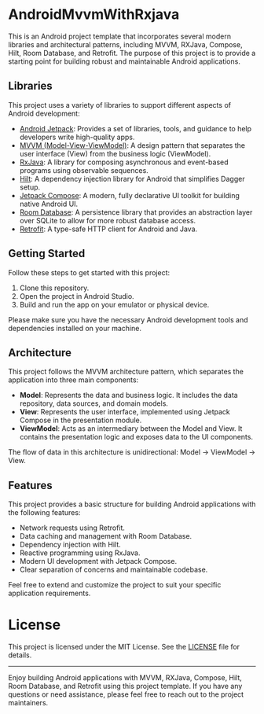 # AndroidMvvmWithRxjava
This is an Android project template that incorporates several modern libraries and architectural patterns, including MVVM, RXJava, Compose, Hilt, Room Database, and Retrofit. The purpose of this project is to provide a starting point for building robust and maintainable Android applications.

## Libraries

This project uses a variety of libraries to support different aspects of Android development:

- [Android Jetpack](https://developer.android.com/jetpack): Provides a set of libraries, tools, and guidance to help developers write high-quality apps.
- [MVVM (Model-View-ViewModel)](https://developer.android.com/jetpack/guide): A design pattern that separates the user interface (View) from the business logic (ViewModel).
- [RxJava](https://github.com/ReactiveX/RxJava): A library for composing asynchronous and event-based programs using observable sequences.
- [Hilt](https://dagger.dev/hilt/): A dependency injection library for Android that simplifies Dagger setup.
- [Jetpack Compose](https://developer.android.com/jetpack/compose): A modern, fully declarative UI toolkit for building native Android UI.
- [Room Database](https://developer.android.com/training/data-storage/room): A persistence library that provides an abstraction layer over SQLite to allow for more robust database access.
- [Retrofit](https://square.github.io/retrofit/): A type-safe HTTP client for Android and Java.

## Getting Started

Follow these steps to get started with this project:

1. Clone this repository.
2. Open the project in Android Studio.
3. Build and run the app on your emulator or physical device.

Please make sure you have the necessary Android development tools and dependencies installed on your machine.

## Architecture

This project follows the MVVM architecture pattern, which separates the application into three main components:

- **Model**: Represents the data and business logic. It includes the data repository, data sources, and domain models.
- **View**: Represents the user interface, implemented using Jetpack Compose in the presentation module.
- **ViewModel**: Acts as an intermediary between the Model and View. It contains the presentation logic and exposes data to the UI components.

The flow of data in this architecture is unidirectional: Model -> ViewModel -> View.

## Features

This project provides a basic structure for building Android applications with the following features:

- Network requests using Retrofit.
- Data caching and management with Room Database.
- Dependency injection with Hilt.
- Reactive programming using RxJava.
- Modern UI development with Jetpack Compose.
- Clear separation of concerns and maintainable codebase.

Feel free to extend and customize the project to suit your specific application requirements.



# License

This project is licensed under the MIT License. See the [LICENSE](LICENSE) file for details.

---

Enjoy building Android applications with MVVM, RXJava, Compose, Hilt, Room Database, and Retrofit using this project template. If you have any questions or need assistance, please feel free to reach out to the project maintainers.
